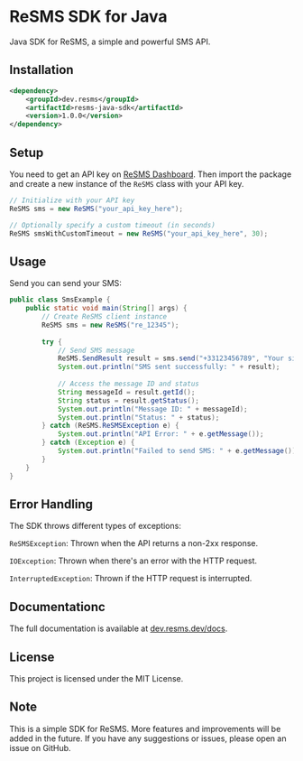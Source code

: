 # ReSMS SDK for Java

Java SDK for ReSMS, a simple and powerful SMS API.

## Installation

```xml
<dependency>
    <groupId>dev.resms</groupId>
    <artifactId>resms-java-sdk</artifactId>
    <version>1.0.0</version>
</dependency>
```

## Setup

You need to get an API key on [ReSMS Dashboard](https://resms.dev/dashboard).
Then import the package and create a new instance of the `ReSMS` class with your API key.

```java
// Initialize with your API key
ReSMS sms = new ReSMS("your_api_key_here");

// Optionally specify a custom timeout (in seconds)
ReSMS smsWithCustomTimeout = new ReSMS("your_api_key_here", 30);
```

## Usage

Send you can send your SMS:

```java
public class SmsExample {
    public static void main(String[] args) {
        // Create ReSMS client instance
        ReSMS sms = new ReSMS("re_12345");
        
        try {
            // Send SMS message
            ReSMS.SendResult result = sms.send("+33123456789", "Your sign-in code is 123456");
            System.out.println("SMS sent successfully: " + result);
            
            // Access the message ID and status
            String messageId = result.getId();
            String status = result.getStatus();
            System.out.println("Message ID: " + messageId);
            System.out.println("Status: " + status);
        } catch (ReSMS.ReSMSException e) {
            System.out.println("API Error: " + e.getMessage());
        } catch (Exception e) {
            System.out.println("Failed to send SMS: " + e.getMessage());
        }
    }
}
```

## Error Handling

The SDK throws different types of exceptions:

```ReSMSException```: Thrown when the API returns a non-2xx response.

```IOException```: Thrown when there's an error with the HTTP request.

```InterruptedException```: Thrown if the HTTP request is interrupted.

## Documentationc

The full documentation is available at [dev.resms.dev/docs](https://resms.dev/docs).

## License

This project is licensed under the MIT License.

## Note

This is a simple SDK for ReSMS. More features and improvements will be added in the future. If you have any suggestions or issues, please open an issue on GitHub.
